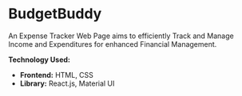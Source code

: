 # BudgetBuddy
An Expense Tracker Web Page aims to efficiently Track and Manage Income and Expenditures for enhanced Financial Management. 

**Technology Used:**
- **Frontend:** 
    HTML, CSS
- **Library:**
    React.js, Material UI

